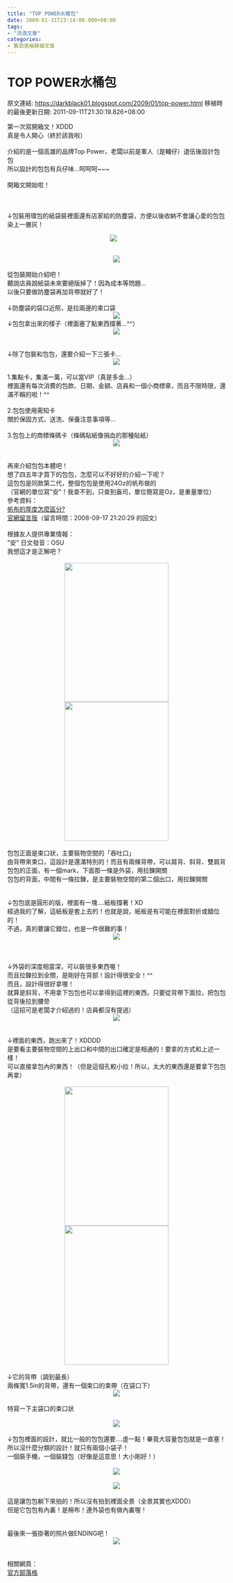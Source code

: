 ```yaml
---
title: "TOP POWER水桶包"
date: 2009-01-31T23:14:00.000+08:00
tags: 
- "流浪文章"
categories:
- 舊部落格移植文章
---
```


# TOP POWER水桶包

原文連結: https://darkblack01.blogspot.com/2009/01/top-power.html
移植時的最後更新日期: 2011-09-11T21:30:19.826+08:00

第一次寫開箱文！XDDD<br />真是令人開心（終於該我啦）<br /><br />介紹的是一個高雄的品牌Top Power，老闆以前是軍人（是輔仔）退伍後設計包包<br />所以設計的包包有兵仔味...呵呵呵~~~<br /><br />開箱文開始啦！<br /><br /><a name='more'></a><br /><br />↓包裝用環包的紙袋裝裡面還有店家給的防塵袋，方便以後收納不會讓心愛的包包染上一層灰！<br /><div class="separator" style="clear: both; text-align: center;"><a href="http://4.bp.blogspot.com/-BXqpoRSwNA4/TmwQk4hm8sI/AAAAAAAAA2A/msZ7AnvcNT4/s1600/1490873734-DSCN3339.jpg" imageanchor="1" style="clear: right; float: right; margin-bottom: 1em; margin-left: 1em;"><br /></a><a href="http://2.bp.blogspot.com/-R-ZcNHAYzVk/TmwTpkj7SfI/AAAAAAAABBQ/l7p-tzWiqHE/s1600/1490873728-DSCN3333.jpg" imageanchor="1" style="margin-left: 1em; margin-right: 1em;"><img border="0" src="http://2.bp.blogspot.com/-R-ZcNHAYzVk/TmwTpkj7SfI/AAAAAAAABBQ/l7p-tzWiqHE/s1600/1490873728-DSCN3333.jpg" /></a></div><div class="separator" style="clear: both; text-align: center;"><br /></div><div class="separator" style="clear: both; text-align: center;"><a href="http://4.bp.blogspot.com/-BXqpoRSwNA4/TmwQk4hm8sI/AAAAAAAAA2A/msZ7AnvcNT4/s1600/1490873734-DSCN3339.jpg" imageanchor="1" style="margin-left: 1em; margin-right: 1em;"><img border="0" src="http://4.bp.blogspot.com/-BXqpoRSwNA4/TmwQk4hm8sI/AAAAAAAAA2A/msZ7AnvcNT4/s1600/1490873734-DSCN3339.jpg" /></a></div><br />從包裝開始介紹吧！<br />聽說店員說紙袋未來要絕版掉了！因為成本等問題...<br />以後只要做防塵袋再加背帶就好了！<br /><br />↓防塵袋的袋口近照，是拉兩邊的束口袋<br /><div class="separator" style="clear: both; text-align: center;"><a href="http://3.bp.blogspot.com/-ID6GHy2k7Us/TmwUzRm9hII/AAAAAAAABFI/GUAKQIgPJS0/s1600/1490873733-DSCN3338.jpg" imageanchor="1" style="margin-left: 1em; margin-right: 1em;"><img border="0" src="http://3.bp.blogspot.com/-ID6GHy2k7Us/TmwUzRm9hII/AAAAAAAABFI/GUAKQIgPJS0/s1600/1490873733-DSCN3338.jpg" /></a></div>↓包包拿出來的樣子（裡面塞了點東西撐著...^^）<br /><div class="separator" style="clear: both; text-align: center;"><a href="http://2.bp.blogspot.com/-HwQjrGeK_-w/TmwTuOuGdHI/AAAAAAAABBg/igjJHzK2pOo/s1600/1490873729-DSCN3334.jpg" imageanchor="1" style="margin-left: 1em; margin-right: 1em;"><img border="0" src="http://2.bp.blogspot.com/-HwQjrGeK_-w/TmwTuOuGdHI/AAAAAAAABBg/igjJHzK2pOo/s1600/1490873729-DSCN3334.jpg" /></a></div><br /><br />↓除了包裝和包包，還要介紹一下三張卡...<br /><div class="separator" style="clear: both; text-align: center;"><a href="http://4.bp.blogspot.com/-ElrKgV6rjPc/TmwUMxf0vVI/AAAAAAAABDE/ZWaVIizzTVk/s1600/1490873730-DSCN3335.jpg" imageanchor="1" style="margin-left: 1em; margin-right: 1em;"><img border="0" src="http://4.bp.blogspot.com/-ElrKgV6rjPc/TmwUMxf0vVI/AAAAAAAABDE/ZWaVIizzTVk/s1600/1490873730-DSCN3335.jpg" /></a></div><br />1.集點卡，集滿一萬，可以當VIP（真是多金...）<br />裡面還有每次消費的包款、日期、金額、店員和一個小商標章，而且不限時限，還滿不賴的啦！^^<br /><br />2.包包使用需知卡<br />關於保固方式、送洗、保養注意事項等...<br /><br />3.包包上的商標條碼卡（條碼貼紙像捐血的那種貼紙）<br /><div class="separator" style="clear: both; text-align: center;"><a href="http://4.bp.blogspot.com/-mZKNwQ44Ftw/TmwRIABpX_I/AAAAAAAAA5A/lNYmTIjPoOc/s1600/1490873735-DSCN3340.jpg" imageanchor="1" style="margin-left: 1em; margin-right: 1em;"><img border="0" src="http://4.bp.blogspot.com/-mZKNwQ44Ftw/TmwRIABpX_I/AAAAAAAAA5A/lNYmTIjPoOc/s1600/1490873735-DSCN3340.jpg" /></a></div><br /><br />再來介紹包包本體吧！<br />想了四五年才買下的包包，怎麼可以不好好的介紹一下呢？<br />這包包是同款第二代，整個包包是使用24Oz的帆布做的<br />（官網的單位寫"安"！我查不到，只查到盎司，單位簡寫是Oz，是重量單位）<br />參考資料：<br /><a href="http://blog.xuite.net/idigit/qa/14388152" target="_blank"><span class="titlename">帆布的厚度怎麼區分?</span></a><br /><a href="http://www.wretch.cc/guestbook/toppower178&amp;page=2" target="_blank">官網留言版</a>（留言時間：2008-09-17 21:20:29 的回文）<br /><br />根據友人提供專業情報：<br />"安" 日文發音：OSU<br />我想這才是正解吧？<br /><br /><div class="separator" style="clear: both; text-align: center;"><a href="http://1.bp.blogspot.com/-PlebJK99PrM/TmwUNsiqBAI/AAAAAAAABDM/Pptvkcs8Sk8/s1600/1490873731-DSCN3336.jpg" imageanchor="1" style="margin-left: 1em; margin-right: 1em;"><img border="0" height="320" src="http://1.bp.blogspot.com/-PlebJK99PrM/TmwUNsiqBAI/AAAAAAAABDM/Pptvkcs8Sk8/s320/1490873731-DSCN3336.jpg" width="240" /></a><a href="http://3.bp.blogspot.com/-ndL6s4owWdc/TmwUW7pWEKI/AAAAAAAABDw/n2_leH-f9vE/s1600/1490873732-DSCN3337.jpg" imageanchor="1" style="margin-left: 1em; margin-right: 1em;"><img border="0" height="320" src="http://3.bp.blogspot.com/-ndL6s4owWdc/TmwUW7pWEKI/AAAAAAAABDw/n2_leH-f9vE/s320/1490873732-DSCN3337.jpg" width="240" /></a></div><br />包包正面是束口狀，主要裝物空間的「吞吐口」<br />由背帶來束口，這設計是還滿特別的！而且有兩條背帶，可以肩背、斜背、雙肩背<br />包包的正面，有一個mark，下面那一條是外袋，用拉鍊開關<br />包包的背面，中間有一條拉鍊，是主要裝物空間的第二個出口，用拉鍊開關<br /><br /><br />↓包包底是圓形的版，裡面有一塊....紙板撐著！XD<br />經過我的了解，這紙板是套上去的！也就是說，紙板是有可能在裡面對折或錯位的！<br />不過，真的要讓它錯位，也是一件很難的事！<br /><div class="separator" style="clear: both; text-align: center;"><a href="http://2.bp.blogspot.com/-EpKQIT1Cbqs/TmwQ-M4dF3I/AAAAAAAAA4o/oAAPU9SCZ04/s1600/1490873736-DSCN3341.jpg" imageanchor="1" style="margin-left: 1em; margin-right: 1em;"><img border="0" src="http://2.bp.blogspot.com/-EpKQIT1Cbqs/TmwQ-M4dF3I/AAAAAAAAA4o/oAAPU9SCZ04/s1600/1490873736-DSCN3341.jpg" /></a></div><br /><br /><br />↓外袋的深度相當深，可以裝很多東西喔！<br />而且拉鍊拉到全關，是剛好在背部！設計得很安全！^^<br />而且，設計得很好拿喔！<br />就算是斜背，不用拿下包包也可以拿得到這裡的東西，只要從背帶下面拉，把包包從背後拉到腰旁<br />（這招可是老闆才介紹過的！店員都沒有提過）<br /><div class="separator" style="clear: both; text-align: center;"><a href="http://2.bp.blogspot.com/-irqScwP9EfI/TmwTXEpg0BI/AAAAAAAABAQ/4eOV3ft3u0Y/s1600/1490873727-DSCN3343.jpg" imageanchor="1" style="margin-left: 1em; margin-right: 1em;"><img border="0" src="http://2.bp.blogspot.com/-irqScwP9EfI/TmwTXEpg0BI/AAAAAAAABAQ/4eOV3ft3u0Y/s1600/1490873727-DSCN3343.jpg" /></a></div><br /><br />↓裡面的東西，跑出來了！XDDDD<br />是要看主要裝物空間的上出口和中間的出口確定是相通的！要拿的方式和上述一樣！<br />可以直接拿包內的東西！（但是這個孔較小拉！所以，太大的東西還是要拿下包包再拿）<br /><div class="separator" style="clear: both; text-align: center;"><br /></div><div class="separator" style="clear: both; text-align: center;"><a href="http://1.bp.blogspot.com/-irNphaQy_RE/TmwStEuNu1I/AAAAAAAAA-U/u0pSLhN0u_s/s1600/1490873725-DSCN3346.jpg" imageanchor="1" style="margin-left: 1em; margin-right: 1em;"><img border="0" height="320" src="http://1.bp.blogspot.com/-irNphaQy_RE/TmwStEuNu1I/AAAAAAAAA-U/u0pSLhN0u_s/s320/1490873725-DSCN3346.jpg" width="240" /></a><a href="http://4.bp.blogspot.com/-9dcWqYRC8sY/TmwTHPmX0ZI/AAAAAAAAA_c/SvxJ7w25oew/s1600/1490873726-DSCN3344.jpg" imageanchor="1" style="margin-left: 1em; margin-right: 1em;"><img border="0" height="320" src="http://4.bp.blogspot.com/-9dcWqYRC8sY/TmwTHPmX0ZI/AAAAAAAAA_c/SvxJ7w25oew/s320/1490873726-DSCN3344.jpg" width="240" /></a></div><br />↓它的背帶（調到最長）<br />兩條寬1.5in的背帶，還有一個束口的束帶（在袋口下）<br /><div class="separator" style="clear: both; text-align: center;"><a href="http://4.bp.blogspot.com/-JPIUSCRXnNk/TmwSW7tzgEI/AAAAAAAAA9I/6lbHPYaCaP0/s1600/1490873722-DSCN3350.jpg" imageanchor="1" style="margin-left: 1em; margin-right: 1em;"><img border="0" src="http://4.bp.blogspot.com/-JPIUSCRXnNk/TmwSW7tzgEI/AAAAAAAAA9I/6lbHPYaCaP0/s1600/1490873722-DSCN3350.jpg" /></a></div><br />特寫一下主袋口的束口狀<br /><br /><div class="separator" style="clear: both; text-align: center;"><a href="http://3.bp.blogspot.com/-fYIdh1_rFwA/Tmy1g-942kI/AAAAAAAABac/UBjLLsGuqJU/s1600/1490873720.jpg" imageanchor="1" style="margin-left: 1em; margin-right: 1em;"><img border="0" src="http://3.bp.blogspot.com/-fYIdh1_rFwA/Tmy1g-942kI/AAAAAAAABac/UBjLLsGuqJU/s1600/1490873720.jpg" /></a></div><br />↓包包裡面的設計，就比一般的包包還要....虛一點！畢竟大容量包包就是一直塞！<br />所以沒什麼分類的設計！就只有兩個小袋子！<br />一個裝手機，一個裝錢包（好像是這意思！大小剛好！）<br /><div class="separator" style="clear: both; text-align: center;"><br /></div><div class="separator" style="clear: both; text-align: center;"><a href="http://1.bp.blogspot.com/-9aJu-i3sZAM/TmwSGg8Z13I/AAAAAAAAA8U/7BNNfeHDWas/s1600/1490873723-DSCN3348.jpg" imageanchor="1" style="margin-left: 1em; margin-right: 1em;"><img border="0" src="http://1.bp.blogspot.com/-9aJu-i3sZAM/TmwSGg8Z13I/AAAAAAAAA8U/7BNNfeHDWas/s1600/1490873723-DSCN3348.jpg" /></a></div><div class="separator" style="clear: both; text-align: center;"><br /></div><div class="separator" style="clear: both; text-align: center;"><a href="http://2.bp.blogspot.com/-d0pD9auXFXQ/Tmy1_N3OPcI/AAAAAAAABas/ZkxWTEHIY4s/s1600/1490873724.jpg" imageanchor="1" style="margin-left: 1em; margin-right: 1em;"><img border="0" src="http://2.bp.blogspot.com/-d0pD9auXFXQ/Tmy1_N3OPcI/AAAAAAAABas/ZkxWTEHIY4s/s1600/1490873724.jpg" /></a></div><br />這是讓包包躺下來拍的！所以沒有拍到裡面全景（全景其實也XDDD）<br />但是它包包有內裏！是棉布！連外袋也有做內裏喔！<br /><br /><br />最後來一張掛著的照片做ENDING吧！<br /><div class="separator" style="clear: both; text-align: center;"><a href="http://2.bp.blogspot.com/-4caB9IvRSI0/TmwRw28rfmI/AAAAAAAAA7c/7DFQ4vd-mWk/s1600/1490873721-DSCN3351.jpg" imageanchor="1" style="margin-left: 1em; margin-right: 1em;"><img border="0" src="http://2.bp.blogspot.com/-4caB9IvRSI0/TmwRw28rfmI/AAAAAAAAA7c/7DFQ4vd-mWk/s1600/1490873721-DSCN3351.jpg" /></a></div><br /><br />相關網頁：<br /><a href="http://www.wretch.cc/blog/toppower178" target="_blank">官方部落格</a>
